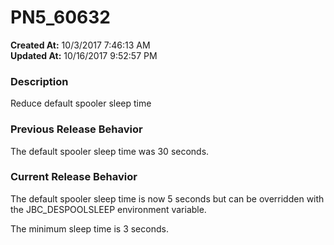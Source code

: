 # PN5_60632

**Created At:** 10/3/2017 7:46:13 AM  
**Updated At:** 10/16/2017 9:52:57 PM  


### Description

Reduce default spooler sleep time



### Previous Release Behavior

The default spooler sleep time was 30 seconds.



### Current Release Behavior

The default spooler sleep time is now 5 seconds but can be overridden with the JBC\_DESPOOLSLEEP environment variable.

The minimum sleep time is 3 seconds.
